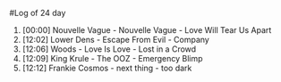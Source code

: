 #Log of 24 day

1. [00:00] Nouvelle Vague - Nouvelle Vague - Love Will Tear Us Apart
1. [12:02] Lower Dens - Escape From Evil - Company
1. [12:06] Woods - Love Is Love - Lost in a Crowd
1. [12:09] King Krule - The OOZ - Emergency Blimp
1. [12:12] Frankie Cosmos - next thing - too dark
